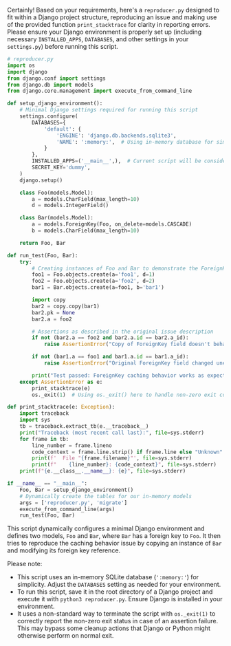 Certainly! Based on your requirements, here's a `reproducer.py` designed to fit within a Django project structure, reproducing an issue and making use of the provided function `print_stacktrace` for clarity in reporting errors. Please ensure your Django environment is properly set up (including necessary `INSTALLED_APPS`, `DATABASES`, and other settings in your `settings.py`) before running this script.

```python
# reproducer.py
import os
import django
from django.conf import settings
from django.db import models
from django.core.management import execute_from_command_line

def setup_django_environment():
    # Minimal Django settings required for running this script
    settings.configure(
        DATABASES={
            'default': {
                'ENGINE': 'django.db.backends.sqlite3',
                'NAME': ':memory:',  # Using in-memory database for simplicity
            }
        },
        INSTALLED_APPS=('__main__',),  # Current script will be considered as an app
        SECRET_KEY='dummy',
    )
    django.setup()

    class Foo(models.Model):
        a = models.CharField(max_length=10)
        d = models.IntegerField()

    class Bar(models.Model):
        a = models.ForeignKey(Foo, on_delete=models.CASCADE)
        b = models.CharField(max_length=10)

    return Foo, Bar

def run_test(Foo, Bar):
    try:
        # Creating instances of Foo and Bar to demonstrate the ForeignKey issue
        foo1 = Foo.objects.create(a='foo1', d=1)
        foo2 = Foo.objects.create(a='foo2', d=2)
        bar1 = Bar.objects.create(a=foo1, b='bar1')

        import copy
        bar2 = copy.copy(bar1)
        bar2.pk = None
        bar2.a = foo2

        # Assertions as described in the original issue description
        if not (bar2.a == foo2 and bar2.a.id == bar2.a_id):
            raise AssertionError("Copy of ForeignKey field doesn't behave as expected.")

        if not (bar1.a == foo1 and bar1.a.id == bar1.a_id):
            raise AssertionError("Original ForeignKey field changed unexpectedly.")

        print("Test passed: ForeignKey caching behavior works as expected.")
    except AssertionError as e:
        print_stacktrace(e)
        os._exit(1)  # Using os._exit() here to handle non-zero exit correctly

def print_stacktrace(e: Exception):
    import traceback
    import sys
    tb = traceback.extract_tb(e.__traceback__)
    print("Traceback (most recent call last):", file=sys.stderr)
    for frame in tb:
        line_number = frame.lineno
        code_context = frame.line.strip() if frame.line else "Unknown"
        print(f'  File "{frame.filename}"', file=sys.stderr)
        print(f"    {line_number}: {code_context}", file=sys.stderr)
    print(f"{e.__class__.__name__}: {e}", file=sys.stderr)

if __name__ == "__main__":
    Foo, Bar = setup_django_environment()
    # Dynamically create the tables for our in-memory models
    args = ['reproducer.py', 'migrate']
    execute_from_command_line(args)
    run_test(Foo, Bar)
```

This script dynamically configures a minimal Django environment and defines two models, `Foo` and `Bar`, where `Bar` has a foreign key to `Foo`. It then tries to reproduce the caching behavior issue by copying an instance of `Bar` and modifying its foreign key reference.

Please note:

- This script uses an in-memory SQLite database (`':memory:'`) for simplicity. Adjust the `DATABASES` setting as needed for your environment.
- To run this script, save it in the root directory of a Django project and execute it with `python3 reproducer.py`. Ensure Django is installed in your environment.
- It uses a non-standard way to terminate the script with `os._exit(1)` to correctly report the non-zero exit status in case of an assertion failure. This may bypass some cleanup actions that Django or Python might otherwise perform on normal exit.